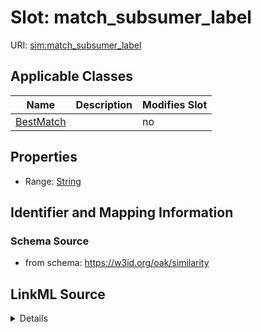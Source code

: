 

# Slot: match_subsumer_label

URI: [sim:match_subsumer_label](https://w3id.org/linkml/similarity/match_subsumer_label)



<!-- no inheritance hierarchy -->





## Applicable Classes

| Name | Description | Modifies Slot |
| --- | --- | --- |
| [BestMatch](BestMatch.md) |  |  no  |







## Properties

* Range: [String](String.md)





## Identifier and Mapping Information







### Schema Source


* from schema: https://w3id.org/oak/similarity




## LinkML Source

<details>
```yaml
name: match_subsumer_label
from_schema: https://w3id.org/oak/similarity
rank: 1000
alias: match_subsumer_label
owner: BestMatch
domain_of:
- BestMatch
range: string

```
</details>